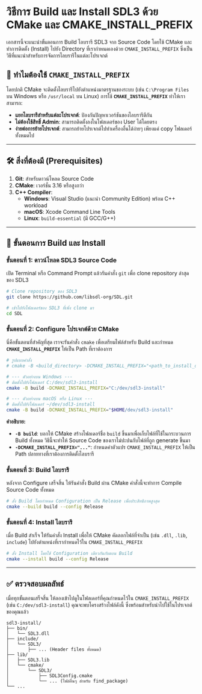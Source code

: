 # วิธีการ Build และ Install SDL3 ด้วย CMake และ CMAKE\_INSTALL\_PREFIX

เอกสารนี้จะแนะนำขั้นตอนการ Build ไลบรารี SDL3 จาก Source Code โดยใช้ CMake และทำการติดตั้ง (Install) ไปยัง Directory ที่เรากำหนดเองด้วย `CMAKE_INSTALL_PREFIX` ซึ่งเป็นวิธีที่แนะนำสำหรับการจัดการไลบรารีในแต่ละโปรเจกต์

## 🎯 ทำไมต้องใช้ `CMAKE_INSTALL_PREFIX`

โดยปกติ CMake จะติดตั้งไลบรารีไปยังตำแหน่งมาตรฐานของระบบ (เช่น `C:\Program Files` บน Windows หรือ `/usr/local` บน Linux) การใช้ **`CMAKE_INSTALL_PREFIX`** ทำให้เราสามารถ:

  * **แยกไลบรารีสำหรับแต่ละโปรเจกต์**: ป้องกันปัญหาเวอร์ชันของไลบรารีตีกัน
  * **ไม่ต้องใช้สิทธิ์ Admin**: สามารถติดตั้งลงในโฟลเดอร์ของ User ได้โดยตรง
  * **ง่ายต่อการย้ายโปรเจกต์**: สามารถย้ายโปรเจกต์ไปทำเครื่องอื่นได้ง่ายๆ เพียงแค่ copy โฟลเดอร์ทั้งหมดไป

-----

## 🛠️ สิ่งที่ต้องมี (Prerequisites)

1.  **Git**: สำหรับดาวน์โหลด Source Code
2.  **CMake**: เวอร์ชั่น 3.16 หรือสูงกว่า
3.  **C++ Compiler**:
      * **Windows**: Visual Studio (แนะนำ Community Edition) พร้อม C++ workload
      * **macOS**: Xcode Command Line Tools
      * **Linux**: `build-essential` (มี GCC/G++)

-----

## 📝 ขั้นตอนการ Build และ Install

### ขั้นตอนที่ 1: ดาวน์โหลด SDL3 Source Code

เปิด Terminal หรือ Command Prompt แล้วรันคำสั่ง `git` เพื่อ clone repository ล่าสุดของ SDL3

```bash
# Clone repository ของ SDL3
git clone https://github.com/libsdl-org/SDL.git

# เข้าไปยังโฟลเดอร์ของ SDL3 ที่เพิ่ง clone มา
cd SDL
```

### ขั้นตอนที่ 2: Configure โปรเจกต์ด้วย CMake

นี่คือขั้นตอนที่สำคัญที่สุด เราจะรันคำสั่ง `cmake` เพื่อเตรียมไฟล์สำหรับ Build และกำหนด **`CMAKE_INSTALL_PREFIX`** ให้เป็น Path ที่เราต้องการ

```bash
# รูปแบบคำสั่ง
# cmake -B <build_directory> -DCMAKE_INSTALL_PREFIX="<path_to_install_directory>"

# --- ตัวอย่างบน Windows ---
# ติดตั้งไปยังโฟลเดอร์ C:/dev/sdl3-install
cmake -B build -DCMAKE_INSTALL_PREFIX="C:/dev/sdl3-install"

# --- ตัวอย่างบน macOS หรือ Linux ---
# ติดตั้งไปยังโฟลเดอร์ ~/dev/sdl3-install
cmake -B build -DCMAKE_INSTALL_PREFIX="$HOME/dev/sdl3-install"
```

**คำอธิบาย:**

  * **`-B build`**: บอกให้ CMake สร้างโฟลเดอร์ชื่อ `build` ขึ้นมาเพื่อเก็บไฟล์ที่ใช้ในกระบวนการ Build ทั้งหมด วิธีนี้จะทำให้ Source Code ของเราไม่ปะปนกับไฟล์ที่ถูก generate ขึ้นมา
  * **`-DCMAKE_INSTALL_PREFIX="..."`**: กำหนดค่าตัวแปร `CMAKE_INSTALL_PREFIX` ให้เป็น Path ปลายทางที่เราต้องการติดตั้งไลบรารี

### ขั้นตอนที่ 3: Build ไลบรารี

หลังจาก Configure เสร็จสิ้น ให้รันคำสั่ง Build ผ่าน CMake คำสั่งนี้จะทำการ Compile Source Code ทั้งหมด

```bash
# สั่ง Build โดยกำหนด Configuration เป็น Release เพื่อประสิทธิภาพสูงสุด
cmake --build build --config Release
```

### ขั้นตอนที่ 4: Install ไลบรารี

เมื่อ Build สำเร็จ ให้รันคำสั่ง Install เพื่อให้ CMake คัดลอกไฟล์ที่จำเป็น (เช่น `.dll`, `.lib`, `include`) ไปยังตำแหน่งที่เรากำหนดไว้ใน `CMAKE_INSTALL_PREFIX`

```bash
# สั่ง Install โดยใช้ Configuration เดียวกันกับตอน Build
cmake --install build --config Release
```

-----

## ✅ ตรวจสอบผลลัพธ์

เมื่อทุกขั้นตอนเสร็จสิ้น ให้ลองเข้าไปดูในโฟลเดอร์ที่คุณกำหนดไว้ใน `CMAKE_INSTALL_PREFIX` (เช่น `C:/dev/sdl3-install`) คุณจะพบโครงสร้างไฟล์ดังนี้ ซึ่งพร้อมสำหรับนำไปใช้ในโปรเจกต์ของคุณแล้ว

```
sdl3-install/
├── bin/
│   └── SDL3.dll
├── include/
│   └── SDL3/
│       ├── ... (Header files ทั้งหมด)
├── lib/
│   ├── SDL3.lib
│   └── cmake/
│       └── SDL3/
│           ├── SDL3Config.cmake
│           └── ... (ไฟล์อื่นๆ สำหรับ find_package)
└── ...
```